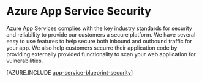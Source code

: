 <properties 
	pageTitle="Azure App Service Security" 
	description="Learn how to secure Web, Mobile, API and Logic apps in Azure App Service." 
	services="app-service" 
	documentationCenter="" 
	authors="naziml" 
	manager="yochayk" 
	editor="wpickett"/>

<tags 
	ms.service="app-service" 
	ms.workload="web" 
	ms.tgt_pltfrm="na" 
	ms.devlang="na" 
	ms.topic="article" 
	ms.date="12/10/2015" 
	ms.author="naziml"/>

# Azure App Service Security

Azure App Services complies with the key industry standards for security and reliability to provide our customers a secure platform. We have several easy to use features to help secure both inbound and outbound traffic for your app. We also help customers securre their application code by providing externally provided functionality to scan your web application for vulnerabilities.

[AZURE.INCLUDE [app-service-blueprint-security](../../includes/app-service-blueprint-security.md)]
